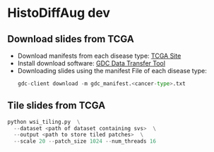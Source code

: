 # HistoDiffAug dev


## Download slides from TCGA

- Download manifests from each disease type: [TCGA Site](https://portal.gdc.cancer.gov/projects?filters=%7B%22op%22%3A%22and%22%2C%22content%22%3A%5B%7B%22op%22%3A%22in%22%2C%22content%22%3A%7B%22field%22%3A%22projects.program.name%22%2C%22value%22%3A%5B%22TCGA%22%5D%7D%7D%5D%7D)
- Install download software: [GDC Data Transfer Tool](https://gdc.cancer.gov/access-data/gdc-data-transfer-tool)
- Downloading slides using the manifest File of each disease type:
  ```python
  gdc-client download -m gdc_manifest.<cancer-type>.txt
  ```

## Tile slides from TCGA
```python
python wsi_tiling.py  \
  --dataset <path of dataset containing svs>  \
  --output <path to store tiled patches>  \
  --scale 20 --patch_size 1024 --num_threads 16
```

